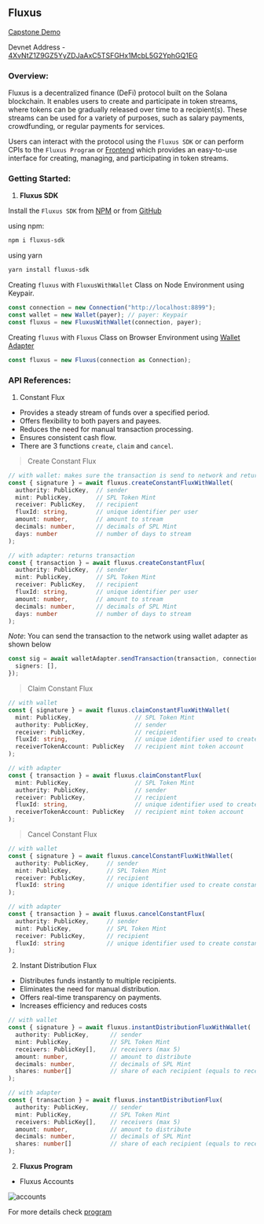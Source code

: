 ## Fluxus

[Capstone Demo](https://www.saicharanpogul.xyz/videos/FluxusDemo.mp4)

Devnet Address - [4XvNtZ1Z9GZ5YyZDJaAxC5TSFGHx1McbL5G2YphGQ1EG](https://explorer.solana.com/address/4XvNtZ1Z9GZ5YyZDJaAxC5TSFGHx1McbL5G2YphGQ1EG?cluster=devnet)

### **Overview:**

Fluxus is a decentralized finance (DeFi) protocol built on the Solana blockchain. It enables users to create and participate in token streams, where tokens can be gradually released over time to a recipient(s). These streams can be used for a variety of purposes, such as salary payments, crowdfunding, or regular payments for services.

Users can interact with the protocol using the `Fluxus SDK` or can perform CPIs to the `Fluxus Program` or [Frontend](https://fluxus.saicharanpogul.xyz/) which provides an easy-to-use interface for creating, managing, and participating in token streams.

### **Getting Started:**

1. **Fluxus SDK**

Install the `Fluxus SDK` from [NPM](https://www.npmjs.com/package/fluxus-sdk)
or from [GitHub](https://github.com/saicharanpogul/fluxus)

using npm:

```bash
npm i fluxus-sdk
```

using yarn

```bash
yarn install fluxus-sdk
```

Creating `fluxus` with `FluxusWithWallet` Class on Node Environment using Keypair.

```ts
const connection = new Connection("http://localhost:8899");
const wallet = new Wallet(payer); // payer: Keypair
const fluxus = new FluxusWithWallet(connection, payer);
```

Creating `fluxus` with `Fluxus` Class on Browser Environment using [Wallet Adapter](https://github.com/solana-labs/wallet-adapter)

```ts
const fluxus = new Fluxus(connection as Connection);
```

### **API References:**

1. Constant Flux

- Provides a steady stream of funds over a specified period.
- Offers flexibility to both payers and payees.
- Reduces the need for manual transaction processing.
- Ensures consistent cash flow.
- There are 3 functions `create`, `claim` and `cancel`.

> Create Constant Flux

```ts
// with wallet: makes sure the transaction is send to network and returns signature.
const { signature } = await fluxus.createConstantFluxWithWallet(
  authority: PublicKey,  // sender
  mint: PublicKey,       // SPL Token Mint
  receiver: PublicKey,   // recipient
  fluxId: string,        // unique identifier per user
  amount: number,        // amount to stream
  decimals: number,      // decimals of SPL Mint
  days: number           // number of days to stream
);
```

```ts
// with adapter: returns transaction
const { transaction } = await fluxus.createConstantFlux(
  authority: PublicKey,  // sender
  mint: PublicKey,       // SPL Token Mint
  receiver: PublicKey,   // recipient
  fluxId: string,        // unique identifier per user
  amount: number,        // amount to stream
  decimals: number,      // decimals of SPL Mint
  days: number           // number of days to stream
);
```

_Note_: You can send the transaction to the network using wallet adapter as shown below

```ts
const sig = await walletAdapter.sendTransaction(transaction, connection, {
  signers: [],
});
```

> Claim Constant Flux

```ts
// with wallet
const { signature } = await fluxus.claimConstantFluxWithWallet(
  mint: PublicKey,                  // SPL Token Mint
  authority: PublicKey,             // sender
  receiver: PublicKey,              // recipient
  fluxId: string,                   // unique identifier used to create constant flux
  receiverTokenAccount: PublicKey   // recipient mint token account
);
```

```ts
// with adapter
const { transaction } = await fluxus.claimConstantFlux(
  mint: PublicKey,                  // SPL Token Mint
  authority: PublicKey,             // sender
  receiver: PublicKey,              // recipient
  fluxId: string,                   // unique identifier used to create constant flux
  receiverTokenAccount: PublicKey   // recipient mint token account
);
```

> Cancel Constant Flux

```ts
// with wallet
const { signature } = await fluxus.cancelConstantFluxWithWallet(
  authority: PublicKey,     // sender
  mint: PublicKey,          // SPL Token Mint
  receiver: PublicKey,      // recipient
  fluxId: string            // unique identifier used to create constant flux
);
```

```ts
// with adapter
const { transaction } = await fluxus.cancelConstantFlux(
  authority: PublicKey,     // sender
  mint: PublicKey,          // SPL Token Mint
  receiver: PublicKey,      // recipient
  fluxId: string            // unique identifier used to create constant flux
);
```

2. Instant Distribution Flux

- Distributes funds instantly to multiple recipients.
- Eliminates the need for manual distribution.
- Offers real-time transparency on payments.
- Increases efficiency and reduces costs

```ts
// with wallet
const { signature } = await fluxus.instantDistributionFluxWithWallet(
  authority: PublicKey,      // sender
  mint: PublicKey,           // SPL Token Mint
  receivers: PublicKey[],    // receivers (max 5)
  amount: number,            // amount to distribute
  decimals: number,          // decimals of SPL Mint
  shares: number[]           // share of each recipient (equals to receivers)
);
```

```ts
// with adapter
const { transaction } = await fluxus.instantDistributionFlux(
  authority: PublicKey,      // sender
  mint: PublicKey,           // SPL Token Mint
  receivers: PublicKey[],    // receivers (max 5)
  amount: number,            // amount to distribute
  decimals: number,          // decimals of SPL Mint
  shares: number[]           // share of each recipient (equals to receivers)
);
```

2. **Fluxus Program**

- Fluxus Accounts

![accounts](https://fluxus.saicharanpogul.xyz/FluxusAccounts.png)

For more details check [program](https://github.com/saicharanpogul/fluxus/tree/main/programs/fluxus)
